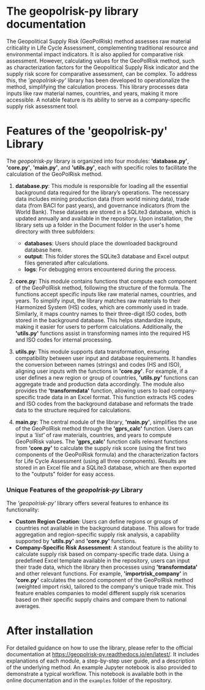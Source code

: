 # The geopolrisk-py library documentation

The Geopolitical Supply Risk (GeoPolRisk) method assesses raw material criticality in Life Cycle Assessment, complementing traditional resource and environmental impact indicators. It is also applied for comparative risk assessment. However, calculating values for the GeoPolRisk method, such as characterization factors for the Geopolitical Supply Risk indicator and the supply risk score for comparative assessment, can be complex. To address this, the _'geopolrisk-py'_ library has been developed to operationalize the method, simplifying the calculation process. This library processes data inputs like raw material names, countries, and years, making it more accessible. A notable feature is its ability to serve as a company-specific supply risk assessment tool.

# Features of the 'geopolrisk-py' Library

The _geopolrisk-py_ library is organized into four modules: **'database.py'**, **'core.py'**, **'main.py'**, and **'utils.py'**, each with specific roles to facilitate the calculation of the GeoPolRisk method.

1. **database.py**: This module is responsible for loading all the essential background data required for the library’s operations. The necessary data includes mining production data (from world mining data), trade data (from BACI for past years), and governance indicators (from the World Bank). These datasets are stored in a SQLite3 database, which is updated annually and available in the repository. Upon installation, the library sets up a folder in the Document folder in the user's home directory with three subfolders:

   - **databases**: Users should place the downloaded background database here.
   - **output**: This folder stores the SQLite3 database and Excel output files generated after calculations.
   - **logs**: For debugging errors encountered during the process.

2. **core.py**: This module contains functions that compute each component of the GeoPolRisk method, following the structure of the formula. The functions accept specific inputs like raw material names, countries, and years. To simplify input, the library matches raw materials to their Harmonized System (HS) codes, which are commonly used in trade. Similarly, it maps country names to their three-digit ISO codes, both stored in the background database. This helps standardize inputs, making it easier for users to perform calculations. Additionally, the **'utils.py'** functions assist in transforming names into the required HS and ISO codes for internal processing.

3. **utils.py**: This module supports data transformation, ensuring compatibility between user input and database requirements. It handles the conversion between names (strings) and codes (HS and ISO), aligning user inputs with the functions in **'core.py'**. For example, if a user defines a new region or group of countries, **'utils.py'** functions can aggregate trade and production data accordingly. The module also provides the **'transformdata'** function, allowing users to load company-specific trade data in an Excel format. This function extracts HS codes and ISO codes from the background database and reformats the trade data to the structure required for calculations.

4. **main.py**: The central module of the library, **'main.py'**, simplifies the use of the GeoPolRisk method through the **'gprs_calc'** function. Users can input a _'list'_ of raw materials, countries, and years to compute GeoPolRisk values. The **'gprs_calc'** function calls relevant functions from **'core.py'** to calculate the supply risk score (using the first two components of the GeoPolRisk formula) and the characterization factors for Life Cycle Assessment (using all three components). Results are stored in an Excel file and a SQLite3 database, which are then exported to the "outputs" folder for easy access.

### Unique Features of the _geopolrisk-py_ Library

The _'geopolrisk-py'_ library offers several features to enhance its functionality:

- **Custom Region Creation**: Users can define regions or groups of countries not available in the background database. This allows for trade aggregation and region-specific supply risk analysis, a capability supported by **'utils.py'** and **'core.py'** functions.
- **Company-Specific Risk Assessment**: A standout feature is the ability to calculate supply risk based on company-specific trade data. Using a predefined Excel template available in the repository, users can input their trade data, which the library then processes using **'transformdata'** and other relevant functions. For example, **'importrisk_company'** in **'core.py'** calculates the second component of the GeoPolRisk method (weighted import risk), tailored to the company's unique trade mix. This feature enables companies to model different supply risk scenarios based on their specific supply chains and compare them to national averages.

# After installation

For detailed guidance on how to use the library, please refer to the official documentation at https://geopolrisk-py.readthedocs.io/en/latest/. It includes explanations of each module, a step-by-step user guide, and a description of the underlying method. An example Jupyter notebook is also provided to demonstrate a typical workflow. This notebook is available both in the online documentation and in the `examples` folder of the repository.
